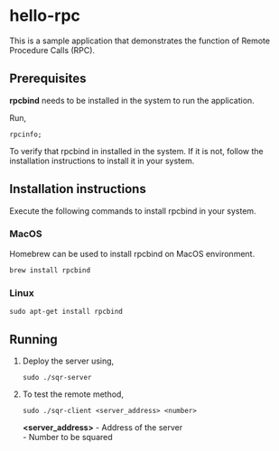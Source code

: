 # hello-rpc

This is a sample application that demonstrates the function of Remote Procedure Calls (RPC). 

## Prerequisites

**rpcbind** needs to be installed in the system to run the application. 

Run, 

```
rpcinfo;
```

To verify that rpcbind in installed in the system. If it is not, follow the installation instructions to install it in your system. 

## Installation instructions

Execute the following commands to install rpcbind in your system.

### MacOS
Homebrew can be used to install rpcbind on MacOS environment. 
```
brew install rpcbind
```

### Linux
```
sudo apt-get install rpcbind
```

## Running
1. Deploy the server using,
    ```
    sudo ./sqr-server
    ```
2. To test the remote method, 
    ```
    sudo ./sqr-client <server_address> <number>
    ```
    **<server_address>** - Address of the server  
    **<number>** - Number to be squared  
    
